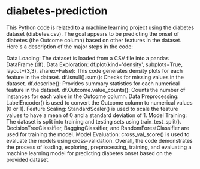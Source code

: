 # diabetes-prediction
This Python code is related to a machine learning project using the diabetes dataset (diabetes.csv). The goal appears to be predicting the onset of diabetes (the Outcome column) based on other features in the dataset. Here's a description of the major steps in the code:

Data Loading: The dataset is loaded from a CSV file into a pandas DataFrame (df).
Data Exploration:
df.plot(kind='density', subplots=True, layout=(3,3), sharex=False): This code generates density plots for each feature in the dataset.
df.isnull().sum(): Checks for missing values in the dataset.
df.describe(): Provides summary statistics for each numerical feature in the dataset.
df.Outcome.value_counts(): Counts the number of instances for each value in the Outcome column.
Data Preprocessing:
LabelEncoder() is used to convert the Outcome column to numerical values (0 or 1).
Feature Scaling:
StandardScaler() is used to scale the feature values to have a mean of 0 and a standard deviation of 1.
Model Training:
The dataset is split into training and testing sets using train_test_split().
DecisionTreeClassifier, BaggingClassifier, and RandomForestClassifier are used for training the model.
Model Evaluation:
cross_val_score() is used to evaluate the models using cross-validation.
Overall, the code demonstrates the process of loading, exploring, preprocessing, training, and evaluating a machine learning model for predicting diabetes onset based on the provided dataset.






